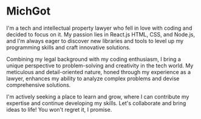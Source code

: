 # MichGot

I'm a tech and intellectual property lawyer who fell in love with coding and decided to focus on it. My passion lies in React.js HTML, CSS, and Node.js, and I'm always eager to discover new libraries and tools to level up my programming skills and craft innovative solutions.

Combining my legal background with my coding enthusiasm, I bring a unique perspective to problem-solving and creativity in the tech world. My meticulous and detail-oriented nature, honed through my experience as a lawyer, enhances my ability to analyze complex problems and devise comprehensive solutions.

I'm actively seeking a place to learn and grow, where I can contribute my expertise and continue developing my skills. Let's collaborate and bring ideas to life! You won't regret it, I promise. 
